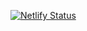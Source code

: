 [![Netlify Status](https://api.netlify.com/api/v1/badges/c5cf8c5e-a17e-4623-a355-197f0ae5d16b/deploy-status)](https://app.netlify.com/sites/oak-means/deploys)
